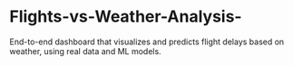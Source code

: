 # Flights-vs-Weather-Analysis-
End-to-end dashboard that visualizes and predicts flight delays based on weather, using real data and ML models.
